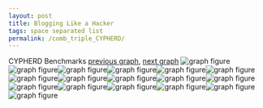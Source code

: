 ```yaml
---
layout: post
title: Blogging Like a Hacker
tags: space separated list
permalink: /comb_triple_CYPHERD/
---
```


CYPHERD Benchmarks
[previous graph](../comb_triple_AVL/), [next graph](../comb_triple_EGG/)
<img src="./images/triple/CYPHERD/CYPHERD-AVL_box.png" alt="graph figure"><img src="./images/triple/CYPHERD/CYPHERD-A_box.png" alt="graph figure"><img src="./images/triple/CYPHERD/CYPHERD-CYPHERD_box.png" alt="graph figure"><img src="./images/triple/CYPHERD/CYPHERD-EGG_box.png" alt="graph figure"><img src="./images/triple/CYPHERD/CYPHERD-FACE_box.png" alt="graph figure"><img src="./images/triple/CYPHERD/CYPHERD-FLOYD_box.png" alt="graph figure"><img src="./images/triple/CYPHERD/CYPHERD-F_box.png" alt="graph figure"><img src="./images/triple/CYPHERD/CYPHERD-H_box.png" alt="graph figure"><img src="./images/triple/CYPHERD/CYPHERD-JSOND_box.png" alt="graph figure"><img src="./images/triple/CYPHERD/CYPHERD-K_box.png" alt="graph figure"><img src="./images/triple/CYPHERD/CYPHERD-O_box.png" alt="graph figure"><img src="./images/triple/CYPHERD/CYPHERD-PDFD_box.png" alt="graph figure"><img src="./images/triple/CYPHERD/CYPHERD-RB_box.png" alt="graph figure"><img src="./images/triple/CYPHERD/CYPHERD-ROD_box.png" alt="graph figure"><img src="./images/triple/CYPHERD/CYPHERD-SMATRIX_box.png" alt="graph figure"><img src="./images/triple/CYPHERD/CYPHERD-SORTD_box.png" alt="graph figure"><img src="./images/triple/CYPHERD/CYPHERD-ZB_box.png" alt="graph figure">